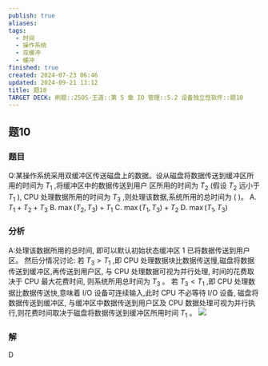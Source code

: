 ```yaml
---
publish: true
aliases: 
tags:
  - 时间
  - 操作系统
  - 双缓冲
  - 缓冲
finished: true
created: 2024-07-23 06:46
updated: 2024-09-21 13:12
title: 题10
TARGET DECK: 刷题::25OS-王道::第 5 章 IO 管理::5.2 设备独立性软件::题10
---
```


## 题10
### 题目
Q:某操作系统采用双缓冲区传送磁盘上的数据。设从磁盘将数据传送到缓冲区所用的时间为 ${T}_{1}$ ,将缓冲区中的数据传送到用户 区所用的时间为 ${T}_{2}$ (假设 ${T}_{2}$ 远小于 ${T}_{1}$ ), CPU 处理数据所用的时间为 ${T}_{3}$ ,则处理该数据,系统所用的总时间为 ( )。
A. ${T}_{1} + {T}_{2} + {T}_{3}$ 
B. $\max ( {{T}_{2},{T}_{3}}) + {T}_{1}$
C. $\max ( {{T}_{1},{T}_{3}}) + {T}_{2}$ 
D. $\max ( {{T}_{1},{T}_{3}})$
### 分析
A:处理该数据所用的总时间, 即可以默认初始状态缓冲区 1 已将数据传送到用户区。
然后分情况讨论: 若 ${T}_{3} > {T}_{1}$ ,即 CPU 处理数据块比数据传送慢,磁盘将数据传送到缓冲区,再传送到用户区, 与 CPU 处理数据可视为并行处理, 时间的花费取决于 CPU 最大花费时间, 则系统所用总时间为 ${T}_{3}$ 。
若 ${T}_{3} < {T}_{1}$ ,即 CPU 处理数据比数据传送快,意味着 I/O 设备可连续输入,此时 CPU 不必等待 I/O 设备, 磁盘将数据传送到缓冲区, 与缓冲区中数据传送到用户区及 CPU 数据处理可视为并行执行,则花费时间取决于磁盘将数据传送到缓冲区所用时间 ${T}_{1}$ 。
![](https://img.hwenyi.tech/202408112056504.webp)
### 解
D
